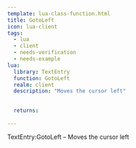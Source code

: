 ```yaml
---
template: lua-class-function.html
title: GotoLeft
icon: lua-client
tags:
  - lua
  - client
  - needs-verification
  - needs-example
lua:
  library: TextEntry
  function: GotoLeft
  realm: client
  description: "Moves the cursor left"
  
  
  returns:
    
---
```


<div class="lua__search__keywords">
TextEntry:GotoLeft &#x2013; Moves the cursor left
</div>
